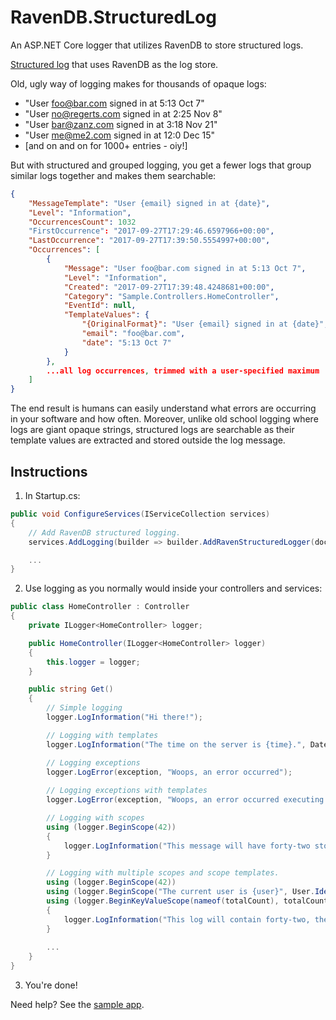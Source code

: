 # RavenDB.StructuredLog
An ASP.NET Core logger that utilizes RavenDB to store structured logs.

<a href="https://andrewlock.net/creating-an-extension-method-for-attaching-key-value-pairs-to-scope-state-using-asp-net-core/">Structured log</a> that uses RavenDB as the log store.

Old, ugly way of logging makes for thousands of opaque logs:
- "User foo@bar.com signed in at 5:13 Oct 7"
- "User no@regerts.com signed in at 2:25 Nov 8"
- "User bar@zanz.com signed in at 3:18 Nov 21"
- "User me@me2.com signed in at 12:0 Dec 15"
- [and on and on for 1000+ entries - oiy!]

But with structured and grouped logging, you get a fewer logs that group similar logs together and makes them searchable:
```json
{
    "MessageTemplate": "User {email} signed in at {date}",
    "Level": "Information",
    "OccurrencesCount": 1032
    "FirstOccurrence": "2017-09-27T17:29:46.6597966+00:00",
    "LastOccurrence": "2017-09-27T17:39:50.5554997+00:00",
    "Occurrences": [
        {
            "Message": "User foo@bar.com signed in at 5:13 Oct 7",
            "Level": "Information",
            "Created": "2017-09-27T17:39:48.4248681+00:00",
            "Category": "Sample.Controllers.HomeController",
            "EventId": null,
            "TemplateValues": {
                "{OriginalFormat}": "User {email} signed in at {date}",
                "email": "foo@bar.com",
                "date": "5:13 Oct 7"
            }
        },
        ...all log occurrences, trimmed with a user-specified maximum
    ]
}
```

The end result is humans can easily understand what errors are occurring in your software and how often. Moreover, unlike old school logging where logs are giant opaque strings, structured logs are searchable as their template values are extracted and stored outside the log message.

## Instructions ##
1. In Startup.cs:

```csharp
public void ConfigureServices(IServiceCollection services)
{
	// Add RavenDB structured logging.
	services.AddLogging(builder => builder.AddRavenStructuredLogger(docStore)); // Where docStore is your RavenDB DocumentStore singleton.

	...
}
```

2. Use logging as you normally would inside your controllers and services:
```csharp
public class HomeController : Controller 
{
	private ILogger<HomeController> logger;

	public HomeController(ILogger<HomeController> logger)
	{
		this.logger = logger;
	}

	public string Get()
	{
		// Simple logging
		logger.LogInformation("Hi there!");

		// Logging with templates
		logger.LogInformation("The time on the server is {time}.", DateTime.UtcNow);

		// Logging exceptions
		logger.LogError(exception, "Woops, an error occurred");
		
		// Logging exceptions with templates
		logger.LogError(exception, "Woops, an error occurred executing {action} at {date}", this.ControllerContext.ActionDescriptor.ActionName, DateTime.UtcNow);

		// Logging with scopes
		using (logger.BeginScope(42))
		{
			logger.LogInformation("This message will have forty-two stored with it");
		}

		// Logging with multiple scopes and scope templates.
		using (logger.BeginScope(42))
		using (logger.BeginScope("The current user is {user}", User.Identity.Name))
		using (logger.BeginKeyValueScope(nameof(totalCount), totalCount))
		{
			logger.LogInformation("This log will contain forty-two, the current signed in user name, and a key-value pair containing the name of the totalCount variable and its value.");
		}
		
		...
	}
}
```

3. You're done! 

Need help? See the [sample app](https://github.com/JudahGabriel/RavenDB.StructuredLog/tree/master/Sample).